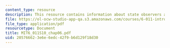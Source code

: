 ```yaml
---
content_type: resource
description: This resource contains information about state observers and state feedback.
file: https://ol-ocw-studio-app-qa.s3.amazonaws.com/courses/6-011-introduction-to-communication-control-and-signal-processing-spring-2010/205766623e6e6edc42f9b6d129f18d30_MIT6_011S10_chap06.pdf
file_type: application/pdf
resourcetype: Document
title: MIT6_011S10_chap06.pdf
uid: 20576662-3e6e-6edc-42f9-b6d129f18d30
---
```

